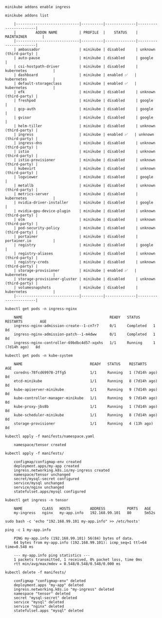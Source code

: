     minikube addons enable ingress

    minikube addons list

        |-----------------------------|----------|--------------|-----------------------|
        |         ADDON NAME          | PROFILE  |    STATUS    |      MAINTAINER       |
        |-----------------------------|----------|--------------|-----------------------|
        | ambassador                  | minikube | disabled     | unknown (third-party) |
        | auto-pause                  | minikube | disabled     | google                |
        | csi-hostpath-driver         | minikube | disabled     | kubernetes            |
        | dashboard                   | minikube | enabled ✅   | kubernetes            |
        | default-storageclass        | minikube | enabled ✅   | kubernetes            |
        | efk                         | minikube | disabled     | unknown (third-party) |
        | freshpod                    | minikube | disabled     | google                |
        | gcp-auth                    | minikube | disabled     | google                |
        | gvisor                      | minikube | disabled     | google                |
        | helm-tiller                 | minikube | disabled     | unknown (third-party) |
        | ingress                     | minikube | enabled ✅   | unknown (third-party) |
        | ingress-dns                 | minikube | disabled     | unknown (third-party) |
        | istio                       | minikube | disabled     | unknown (third-party) |
        | istio-provisioner           | minikube | disabled     | unknown (third-party) |
        | kubevirt                    | minikube | disabled     | unknown (third-party) |
        | logviewer                   | minikube | disabled     | google                |
        | metallb                     | minikube | disabled     | unknown (third-party) |
        | metrics-server              | minikube | disabled     | kubernetes            |
        | nvidia-driver-installer     | minikube | disabled     | google                |
        | nvidia-gpu-device-plugin    | minikube | disabled     | unknown (third-party) |
        | olm                         | minikube | disabled     | unknown (third-party) |
        | pod-security-policy         | minikube | disabled     | unknown (third-party) |
        | portainer                   | minikube | disabled     | portainer.io          |
        | registry                    | minikube | disabled     | google                |
        | registry-aliases            | minikube | disabled     | unknown (third-party) |
        | registry-creds              | minikube | disabled     | unknown (third-party) |
        | storage-provisioner         | minikube | enabled ✅   | kubernetes            |
        | storage-provisioner-gluster | minikube | disabled     | unknown (third-party) |
        | volumesnapshots             | minikube | disabled     | kubernetes            |
        |-----------------------------|----------|--------------|-----------------------|

    kubectl get pods -n ingress-nginx

        NAME                                        READY   STATUS      RESTARTS        AGE
        ingress-nginx-admission-create--1-cn7r7     0/1     Completed   1               8d
        ingress-nginx-admission-patch--1-m4dww      0/1     Completed   1               8d
        ingress-nginx-controller-69bdbc4d57-xqxhs   1/1     Running     1 (7d14h ago)   8d

    kubectl get pods -n kube-system

        NAME                               READY   STATUS    RESTARTS        AGE
        coredns-78fcd69978-2ffg5           1/1     Running   1 (7d14h ago)   8d
        etcd-minikube                      1/1     Running   8 (7d14h ago)   8d
        kube-apiserver-minikube            1/1     Running   9 (7d14h ago)   8d
        kube-controller-manager-minikube   1/1     Running   9 (7d14h ago)   8d
        kube-proxy-jbs8b                   1/1     Running   1 (7d14h ago)   8d
        kube-scheduler-minikube            1/1     Running   8 (7d14h ago)   8d
        storage-provisioner                1/1     Running   4 (13h ago)     8d

    kubectl apply -f manifests/namespace.yaml

        namespace/tensor created

    kubectl apply -f manifests/

        configmap/configmap-env created
        deployment.apps/my-app created
        ingress.networking.k8s.io/my-ingress created
        namespace/tensor unchanged
        secret/mysql-secret configured
        service/mysql unchanged
        service/nginx unchanged
        statefulset.apps/mysql configured

    kubectl get ingress -n tensor

        NAME         CLASS   HOSTS         ADDRESS          PORTS   AGE
        my-ingress   nginx   my-app.info   192.168.99.101   80      5m52s

    sudo bash -c 'echo "192.168.99.101 my-app.info" >> /etc/hosts'

    ping -c 1 my-app.info

        PING my-app.info (192.168.99.101) 56(84) bytes of data.
        64 bytes from my-app.info (192.168.99.101): icmp_seq=1 ttl=64 time=0.548 ms

        --- my-app.info ping statistics ---
        1 packets transmitted, 1 received, 0% packet loss, time 0ms
        rtt min/avg/max/mdev = 0.548/0.548/0.548/0.000 ms

    kubectl delete -f manifests/

        configmap "configmap-env" deleted
        deployment.apps "my-app" deleted
        ingress.networking.k8s.io "my-ingress" deleted
        namespace "tensor" deleted
        secret "mysql-secret" deleted
        service "mysql" deleted
        service "nginx" deleted
        statefulset.apps "mysql" deleted
